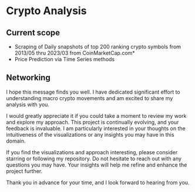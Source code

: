 # Crypto Analysis 

## Current scope
* Scraping of Daily snapshots of top 200 ranking crypto symbols from 2013/05 thru 2023/03 from CoinMarketCap.com*
* Price Prediction via Time Series methods


## Networking
I hope this message finds you well. I have dedicated significant effort to understanding macro crypto movements and am excited to share my analysis with you.

I would greatly appreciate it if you could take a moment to review my work and explore my approach. This project is continually evolving, and your feedback is invaluable. I am particularly interested in your thoughts on the intuitiveness of the visualizations or any insights you may have in this domain.

If you find the visualizations and approach interesting, please consider starring or following my repository. Do not hesitate to reach out with any questions you may have. Your insights will help me refine and enhance the project further.

Thank you in advance for your time, and I look forward to hearing from you.
